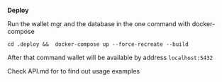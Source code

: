 **Deploy**

Run the wallet mgr and the database in the one command with docker-compose

`cd .deploy &&  docker-compose up --force-recreate --build`

After that command wallet will be available by address `localhost:5432`

Check API.md for to find out usage examples 
